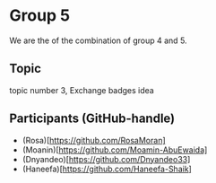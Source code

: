 # Group 5

We are the of the combination of group 4 and 5.

## Topic

topic number 3, Exchange badges idea

## Participants (GitHub-handle)

- (Rosa)[https://github.com/RosaMoran]
- (Moanin)[https://github.com/Moamin-AbuEwaida]
- (Dnyandeo)[https://github.com/Dnyandeo33]
- (Haneefa)[https://github.com/Haneefa-Shaik]
